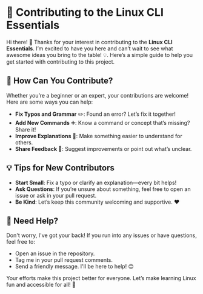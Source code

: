 # 🌟 Contributing to the Linux CLI Essentials

Hi there! 👋 Thanks for your interest in contributing to the **Linux CLI Essentials**. I’m excited to have you here and can’t wait to see what awesome ideas you bring to the table! 💡. Here’s a simple guide to help you get started with contributing to this project.

## 🤔 How Can You Contribute?
Whether you’re a beginner or an expert, your contributions are welcome! Here are some ways you can help:

- **Fix Typos and Grammar** ✏️: Found an error? Let’s fix it together!
- **Add New Commands** ➕: Know a command or concept that’s missing? Share it!
- **Improve Explanations** 🧠: Make something easier to understand for others.
- **Share Feedback** 💬: Suggest improvements or point out what’s unclear.

## 💡 Tips for New Contributors
- **Start Small**: Fix a typo or clarify an explanation—every bit helps!
- **Ask Questions**: If you’re unsure about something, feel free to open an issue or ask in your pull request.
- **Be Kind**: Let’s keep this community welcoming and supportive. ❤️

## 🌟 Need Help?
Don't worry, I've got your back! If you run into any issues or have questions, feel free to:

- Open an issue in the repository.
- Tag me in your pull request comments.
- Send a friendly message. I'll be here to help! 😊

Your efforts make this project better for everyone. Let’s make learning Linux fun and accessible for all! 🚀
